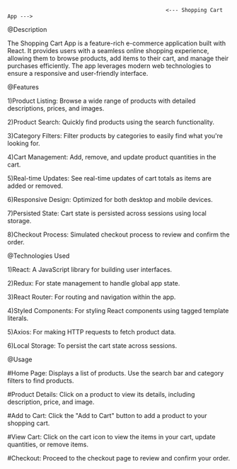                                                       <--- Shopping Cart App --->


@Description

The Shopping Cart App is a feature-rich e-commerce application built with React. It provides users with a seamless online shopping experience, allowing them to browse products, add items to their cart, and manage their purchases efficiently. The app leverages modern web technologies to ensure a responsive and user-friendly interface.


@Features

1)Product Listing: Browse a wide range of products with detailed descriptions, prices, and images.

2)Product Search: Quickly find products using the search functionality.

3)Category Filters: Filter products by categories to easily find what you're looking for.

4)Cart Management: Add, remove, and update product quantities in the cart.

5)Real-time Updates: See real-time updates of cart totals as items are added or removed.

6)Responsive Design: Optimized for both desktop and mobile devices.

7)Persisted State: Cart state is persisted across sessions using local storage.

8)Checkout Process: Simulated checkout process to review and confirm the order.

@Technologies Used

1)React: A JavaScript library for building user interfaces.

2)Redux: For state management to handle global app state.

3)React Router: For routing and navigation within the app.

4)Styled Components: For styling React components using tagged template literals.

5)Axios: For making HTTP requests to fetch product data.

6)Local Storage: To persist the cart state across sessions.

@Usage

#Home Page: Displays a list of products. Use the search bar and category filters to find products.

#Product Details: Click on a product to view its details, including description, price, and image.

#Add to Cart: Click the "Add to Cart" button to add a product to your shopping cart.

#View Cart: Click on the cart icon to view the items in your cart, update quantities, or remove items.

#Checkout: Proceed to the checkout page to review and confirm your order.
